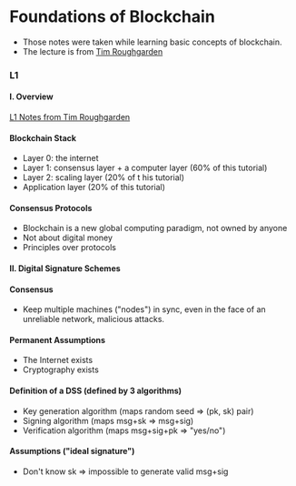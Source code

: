 # Foundations of Blockchain
- Those notes were taken while learning basic concepts of blockchain.
- The lecture is from [Tim Roughgarden](https://www.youtube.com/playlist?list=PLEGCF-WLh2RLOHv_xUGLqRts_9JxrckiA)

### L1

#### I. Overview
[L1 Notes from Tim Roughgarden](https://timroughgarden.github.io/fob21/l/l1.pdf)

#### Blockchain Stack
- Layer 0: the internet
- Layer 1: consensus layer + a computer layer (60% of this tutorial)
- Layer 2: scaling layer (20% of t his tutorial)
- Application layer (20% of this tutorial)

#### Consensus Protocols
- Blockchain is a new global computing paradigm, not owned by anyone
- Not about digital money
- Principles over protocols

#### II. Digital Signature Schemes

#### Consensus
- Keep multiple machines ("nodes") in sync, even in the face of an unreliable network, malicious attacks.

#### Permanent Assumptions
- The Internet exists
- Cryptography exists

#### Definition of a DSS (defined by 3 algorithms)
- Key generation algorithm (maps random seed => (pk, sk) pair)
- Signing algorithm (maps msg+sk => msg+sig)
- Verification algorithm (maps msg+sig+pk => "yes/no")

#### Assumptions ("ideal signature")
- Don't know sk => impossible to generate valid msg+sig
